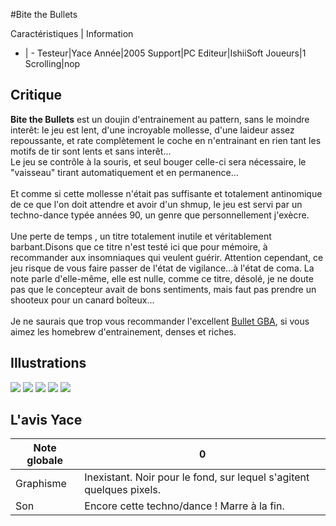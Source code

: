#Bite the Bullets

Caractéristiques | Information
- | -
Testeur|Yace
Année|2005
Support|PC
Editeur|IshiiSoft
Joueurs|1
Scrolling|nop

## Critique
<b>Bite the Bullets</b> est un doujin d'entrainement au pattern, sans le moindre interêt: le jeu est lent, d'une incroyable mollesse, d'une laideur assez repoussante, et rate complètement le coche en n'entrainant en rien tant les motifs de tir sont lents et sans interêt...<br/>Le jeu se contrôle à la souris, et seul bouger celle-ci sera nécessaire, le "vaisseau" tirant automatiquement et en permanence...<br/><br/>Et comme si cette mollesse n'était pas suffisante et totalement antinomique de ce que l'on doit attendre et avoir d'un shmup, le jeu est servi par un techno-dance typée années 90, un genre que personnellement j'exècre.<br/><br/>Une perte de temps , un titre totalement inutile et véritablement barbant.Disons que ce titre n'est testé ici que pour mémoire, à recommander aux insomniaques qui veulent guérir. Attention cependant, ce jeu risque de vous faire passer de l'état de vigilance...à l'état de coma. La note parle d'elle-même, elle est nulle, comme ce titre, désolé, je ne doute pas que le concepteur avait de bons sentiments, mais faut pas prendre un shooteux pour un canard boîteux...<br/><br/>Je ne saurais que trop vous recommander l'excellent <a href="/index.php?page=fiche&id=996">Bullet GBA</a>, si vous aimez les homebrew d'entrainement, denses et riches.

## Illustrations
![](http://www.shmup.com/images/thumbs/img_fiche_1_1071.png)
![](http://www.shmup.com/images/thumbs/img_fiche_2_1071.png)
![](http://www.shmup.com/images/thumbs/img_fiche_3_1071.png)
![](http://www.shmup.com/images/thumbs/)
![](http://www.shmup.com/images/thumbs/)

## L'avis Yace
Note globale|0
-|-
Graphisme|Inexistant. Noir pour le fond, sur lequel s'agitent quelques pixels.
Son|Encore cette techno/dance ! Marre à la fin.
